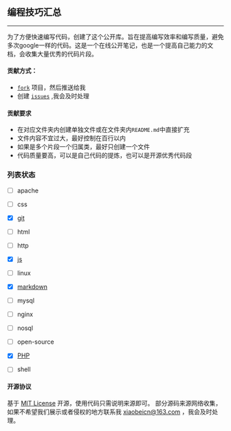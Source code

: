 ## 编程技巧汇总

----

为了方便快速编写代码，创建了这个公开库。旨在提高编写效率和编写质量，避免多次google一样的代码。这是一个在线公开笔记，也是一个提高自己能力的文档，会收集大量优秀的代码片段。

#### 贡献方式：

* [`fork`](https://github.com/xiaobeicn/programming-skills-summary/fork) 项目，然后推送给我
* 创建 [`issues`](https://github.com/xiaobeicn/programming-skills-summary/issues/new) ,我会及时处理

#### 贡献要求

* 在对应文件夹内创建单独文件或在文件夹内`README.md`中直接扩充
* 文件内容不宜过大，最好控制在百行以内
* 如果是多个片段一个归属类，最好只创建一个文件
* 代码质量要高，可以是自己代码的提炼，也可以是开源优秀代码段

### 列表状态

- [ ] apache
- [ ] css
- [x] [git](https://github.com/xiaobeicn/programming-skills-summary/tree/master/git)
- [ ] html
- [ ] http
- [x] [js](https://github.com/xiaobeicn/programming-skills-summary/tree/master/js)
- [ ] linux
- [x] [markdown](https://github.com/xiaobeicn/programming-skills-summary/tree/master/markdown)
- [ ] mysql
- [ ] nginx
- [ ] nosql
- [ ] open-source
- [x] [PHP](https://github.com/xiaobeicn/programming-skills-summary/tree/master/php)
- [ ] shell


#### 开源协议
基于 [MIT License](https://github.com/xiaobeicn/programming-skills-summary/blob/master/LICENSE) 开源，使用代码只需说明来源即可。
部分源码来源网络收集，如果不希望我们展示或者侵权的地方联系我 <xiaobeicn@163.com> ，我会及时处理。
